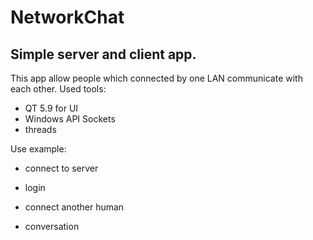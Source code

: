 # NetworkChat
## Simple server and client app.
This app allow people which connected by one LAN communicate with each other.
Used tools:
* QT 5.9 for UI
* Windows API Sockets
* threads 

Use example:
* connect to server

* login 

* connect another human

* conversation

